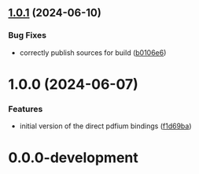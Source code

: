 ## [1.0.1](https://github.com/buehler/flutter_pdfium/compare/v1.0.0...v1.0.1) (2024-06-10)


### Bug Fixes

* correctly publish sources for build ([b0106e6](https://github.com/buehler/flutter_pdfium/commit/b0106e6b730c9bc69efa8adb592623320cc763f5))

# 1.0.0 (2024-06-07)


### Features

* initial version of the direct pdfium bindings ([f1d69ba](https://github.com/buehler/flutter_pdfium/commit/f1d69ba89a011743bbbb9fd0b1ce60e34685a665))

# 0.0.0-development

